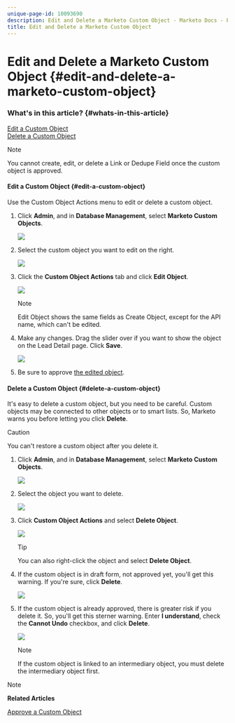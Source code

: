 ```yaml
---
unique-page-id: 10093690
description: Edit and Delete a Marketo Custom Object - Marketo Docs - Product Documentation
title: Edit and Delete a Marketo Custom Object
---
```


# Edit and Delete a Marketo Custom Object {#edit-and-delete-a-marketo-custom-object}

### What's in this article? {#whats-in-this-article}

[Edit a Custom Object](#edit-a-custom-object)  
[Delete a Custom Object](#delete-a-custom-object)

>[!NOTE]
>
>You cannot create, edit, or delete a Link or Dedupe Field once the custom object is approved.

#### Edit a Custom Object {#edit-a-custom-object}

Use the Custom Object Actions menu to edit or delete a custom object.

1. Click **Admin**, and in **Database Management**, select **Marketo Custom Objects**.

   ![](assets/image2016-1-18-13-3a31-3a51.png)

1. Select the custom object you want to edit on the right.

   ![](assets/image2016-1-18-13-3a33-3a11.png)

1. Click the **Custom Object Actions** tab and click **Edit Object**.

   ![](assets/image2015-9-23-11-3a37-3a44.png)

   >[!NOTE]
   >
   >Edit Object shows the same fields as Create Object, except for the API name, which can't be edited.

1. Make any changes. Drag the slider over if you want to show the object on the Lead Detail page. Click **Save**.

   ![](assets/image2015-9-15-16-3a48-3a39.png)

1. Be sure to approve [the edited object](approve-a-custom-object.md).

#### Delete a Custom Object {#delete-a-custom-object}

It's easy to delete a custom object, but you need to be careful. Custom objects may be connected to other objects or to smart lists. So, Marketo warns you before letting you click **Delete**.

>[!CAUTION]
>
>You can't restore a custom object after you delete it.

1. Click **Admin**, and in **Database Management**, select **Marketo Custom Objects**.

   ![](assets/image2016-1-18-13-3a36-3a0.png)

1. Select the object you want to delete.

   ![](assets/image2015-9-23-16-3a29-3a5.png)

1. Click **Custom Object Actions** and select **Delete Object**.

   ![](assets/image2015-9-23-11-3a39-3a5.png)

   >[!TIP]
   >
   >You can also right-click the object and select **Delete Object**.

1. If the custom object is in draft form, not approved yet, you'll get this warning. If you're sure, click **Delete**.

   ![](assets/image2015-9-23-16-3a31-3a2.png)

1. If the custom object is already approved, there is greater risk if you delete it. So, you'll get this sterner warning. Enter **I understand**, check the **Cannot Undo** checkbox, and click **Delete**.

   ![](assets/image2016-1-15-9-3a49-3a38.png)

   >[!NOTE]
   >
   >If the custom object is linked to an intermediary object, you must delete the intermediary object first.

>[!NOTE]
>
>**Related Articles**
>
>[Approve a Custom Object](approve-a-custom-object.md)


